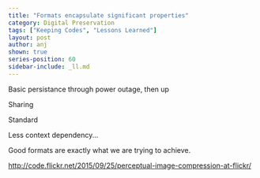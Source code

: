 ```yaml
---
title: "Formats encapsulate significant properties"
category: Digital Preservation
tags: ["Keeping Codes", "Lessons Learned"]
layout: post
author: anj
shown: true
series-position: 60
sidebar-include: _ll.md
---
```


Basic persistance through power outage, then up

Sharing

Standard

Less context dependency...

Good formats are exactly what we are trying to achieve.


http://code.flickr.net/2015/09/25/perceptual-image-compression-at-flickr/